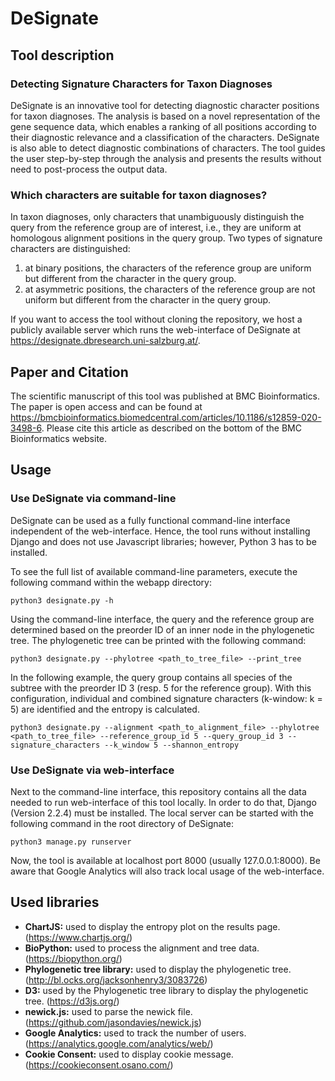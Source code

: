 # DeSignate


## Tool description

### Detecting Signature Characters for Taxon Diagnoses
DeSignate is an innovative tool for detecting diagnostic character positions for taxon diagnoses. The analysis is based on a novel representation of the gene sequence data, which enables a ranking of all positions according to their diagnostic relevance and a classification of the characters. DeSignate is also able to detect diagnostic combinations of characters. The tool guides the user step-by-step through the analysis and presents the results without need to post-process the output data.

### Which characters are suitable for taxon diagnoses?
In taxon diagnoses, only characters that unambiguously distinguish the query from the reference group are of interest, i.e., they are uniform at homologous alignment positions in the query group. Two types of signature characters are distinguished:
1. at binary positions, the characters of the reference group are uniform but different from the character in the query group.
2. at asymmetric positions, the characters of the reference group are not uniform but different from the character in the query group.


If you want to access the tool without cloning the repository, we host a publicly available server which runs the web-interface of DeSignate at https://designate.dbresearch.uni-salzburg.at/.


## Paper and Citation
The scientific manuscript of this tool was published at BMC Bioinformatics. The paper is open access and can be found at https://bmcbioinformatics.biomedcentral.com/articles/10.1186/s12859-020-3498-6. Please cite this article as described on the bottom of the BMC Bioinformatics website.


## Usage

### Use DeSignate via command-line

DeSignate can be used as a fully functional command-line interface independent of the web-interface. Hence, the tool runs without installing Django and does not use Javascript libraries; however, Python 3 has to be installed.

To see the full list of available command-line parameters, execute the following command within the webapp directory:
```
python3 designate.py -h
```
Using the command-line interface, the query and the reference group are determined based on the preorder ID of an inner node in the phylogenetic tree. The phylogenetic tree can be printed with the following command:
```
python3 designate.py --phylotree <path_to_tree_file> --print_tree
```
In the following example, the query group contains all species of the subtree with the preorder ID 3 (resp. 5 for the reference group). With this configuration, individual and combined signature characters (k-window: k = 5) are identified and the entropy is calculated.
```
python3 designate.py --alignment <path_to_alignment_file> --phylotree <path_to_tree_file> --reference_group_id 5 --query_group_id 3 --signature_characters --k_window 5 --shannon_entropy
```

### Use DeSignate via web-interface

Next to the command-line interface, this repository contains all the data needed to run web-interface of this tool locally. In order to do that, Django (Version 2.2.4) must be installed. The local server can be started with the following command in the root directory of DeSignate:
```
python3 manage.py runserver
```
Now, the tool is available at localhost port 8000 (usually 127.0.0.1:8000).
Be aware that Google Analytics will also track local usage of the web-interface.


## Used libraries
- **ChartJS:** used to display the entropy plot on the results page. (https://www.chartjs.org/)
- **BioPython:** used to process the alignment and tree data. (https://biopython.org/)
- **Phylogenetic tree library:** used to display the phylogenetic tree. (http://bl.ocks.org/jacksonhenry3/3083726)
- **D3:** used by the Phylogenetic tree library to display the phylogenetic tree. (https://d3js.org/)
- **newick.js:** used to parse the newick file. (https://github.com/jasondavies/newick.js)
- **Google Analytics:** used to track the number of users. (https://analytics.google.com/analytics/web/)
- **Cookie Consent:** used to display cookie message. (https://cookieconsent.osano.com/)
